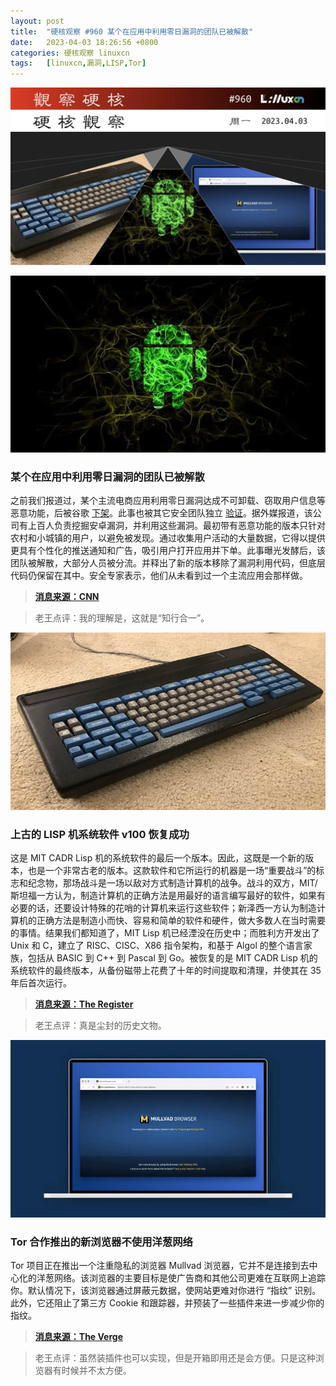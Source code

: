 ```yaml
---
layout: post
title:	"硬核观察 #960 某个在应用中利用零日漏洞的团队已被解散"
date:	2023-04-03 18:26:56 +0800 
categories:	硬核观察 linuxcn 
tags:	[linuxcn,漏洞,LISP,Tor]
---
```



![](/Asserts/Images/album/202304/03/182609vxxrm6bb8bs21rzu.jpg)


![](/Asserts/Images/album/202304/03/182616r25yo5iyw5uqzamy.jpg)


### 某个在应用中利用零日漏洞的团队已被解散


之前我们报道过，某个主流电商应用利用零日漏洞达成不可卸载、窃取用户信息等恶意功能，后被谷歌 [下架](/article-15647-1.html)。此事也被其它安全团队独立 [验证](/article-15670-1.html)。据外媒报道，该公司有上百人负责挖掘安卓漏洞，并利用这些漏洞。最初带有恶意功能的版本只针对农村和小城镇的用户，以避免被发现。通过收集用户活动的大量数据，它得以提供更具有个性化的推送通知和广告，吸引用户打开应用并下单。此事曝光发酵后，该团队被解散，大部分人员被分流。并释出了新的版本移除了漏洞利用代码，但底层代码仍保留在其中。安全专家表示，他们从未看到过一个主流应用会那样做。



> 
> **[消息来源：CNN](https://edition.cnn.com/2023/04/02/tech/china-pinduoduo-malware-cybersecurity-analysis-intl-hnk/index.html)**
> 
> 
> 



> 
> 老王点评：我的理解是，这就是“知行合一”。
> 
> 
> 


![](/Asserts/Images/album/202304/03/182626b9pixplya24l9m9y.jpg)


### 上古的 LISP 机系统软件 v100 恢复成功


这是 MIT CADR Lisp 机的系统软件的最后一个版本。因此，这既是一个新的版本，也是一个非常古老的版本。这款软件和它所运行的机器是一场“重要战斗”的标志和纪念物，那场战斗是一场以敌对方式制造计算机的战争。战斗的双方，MIT/斯坦福一方认为，制造计算机的正确方法是用最好的语言编写最好的软件，如果有必要的话，还要设计特殊的花哨的计算机来运行这些软件；新泽西一方认为制造计算机的正确方法是制造小而快、容易和简单的软件和硬件，做大多数人在当时需要的事情。结果我们都知道了，MIT Lisp 机已经湮没在历史中；而胜利方开发出了 Unix 和 C，建立了 RISC、CISC、X86 指令架构，和基于 Algol 的整个语言家族，包括从 BASIC 到 C++ 到 Pascal 到 Go。被恢复的是 MIT CADR Lisp 机的系统软件的最终版本，从备份磁带上花费了十年的时间提取和清理，并使其在 35 年后首次运行。



> 
> **[消息来源：The Register](https://www.theregister.com/2023/03/31/mit_cadr_software_recovered/)**
> 
> 
> 



> 
> 老王点评：真是尘封的历史文物。
> 
> 
> 


![](/Asserts/Images/album/202304/03/182638j8p8b9hyup9vzply.jpg)


### Tor 合作推出的新浏览器不使用洋葱网络


Tor 项目正在推出一个注重隐私的浏览器 Mullvad 浏览器，它并不是连接到去中心化的洋葱网络。该浏览器的主要目标是使广告商和其他公司更难在互联网上追踪你。默认情况下，该浏览器通过屏蔽元数据，使网站更难对你进行 “指纹” 识别。此外，它还阻止了第三方 Cookie 和跟踪器，并预装了一些插件来进一步减少你的指纹。



> 
> **[消息来源：The Verge](https://www.theverge.com/2023/4/3/23665477/mullvad-browser-tor-vpn-privacy-browser)**
> 
> 
> 



> 
> 老王点评：虽然装插件也可以实现，但是开箱即用还是会方便。只是这种浏览器有时候并不太方便。
> 
> 
>
